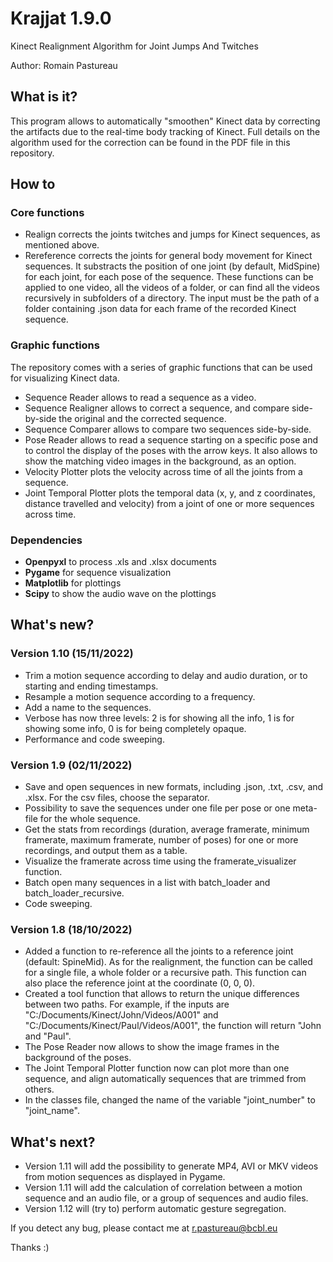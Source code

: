# **Krajjat 1.9.0**
Kinect Realignment Algorithm for Joint Jumps And Twitches

Author: Romain Pastureau

## What is it?
This program allows to automatically "smoothen" Kinect data by correcting the artifacts due to the real-time body tracking of Kinect. Full details on the algorithm used for the correction can be found in the PDF file in this repository.

## How to

### Core functions
* Realign corrects the joints twitches and jumps for Kinect sequences, as mentioned above. 
* Rereference corrects the joints for general body movement for Kinect sequences. It substracts the position of one joint (by default, MidSpine) for each joint, for each pose of the sequence.
These functions can be applied to one video, all the videos of a folder, or can find all the videos recursively in subfolders of a directory. The input must be the path of a folder containing .json data for each frame of the recorded Kinect sequence.

### Graphic functions
The repository comes with a series of graphic functions that can
be used for visualizing Kinect data.
* Sequence Reader allows to read a sequence as a video.
* Sequence Realigner allows to correct a sequence, and compare side-by-side the original and the corrected sequence.
* Sequence Comparer allows to compare two sequences side-by-side.
* Pose Reader allows to read a sequence starting on a specific pose and to control the display of the poses with the arrow keys. It also allows to show the matching video images in the background, as an option.
* Velocity Plotter plots the velocity across time of all the joints from a sequence.
* Joint Temporal Plotter plots the temporal data (x, y, and z coordinates, distance travelled and velocity) from a joint of one or more sequences across time.

### Dependencies
* **Openpyxl** to process .xls and .xlsx documents
* **Pygame** for sequence visualization
* **Matplotlib** for plottings
* **Scipy** to show the audio wave on the plottings

## What's new?

### Version 1.10 (15/11/2022)
* Trim a motion sequence according to delay and audio duration, or to starting and ending timestamps.
* Resample a motion sequence according to a frequency.
* Add a name to the sequences.
* Verbose has now three levels: 2 is for showing all the info, 1 is for showing some info, 0 is for being completely opaque. 
* Performance and code sweeping.

### Version 1.9 (02/11/2022)
* Save and open sequences in new formats, including .json, .txt, .csv, and .xlsx. For the csv files, choose the separator.
* Possibility to save the sequences under one file per pose or one meta-file for the whole sequence.
* Get the stats from recordings (duration, average framerate, minimum framerate, maximum framerate, number of poses) for one or more recordings, and output them as a table.
* Visualize the framerate across time using the framerate_visualizer function.
* Batch open many sequences in a list with batch_loader and batch_loader_recursive.
* Code sweeping.

### Version 1.8 (18/10/2022)
* Added a function to re-reference all the joints to a reference joint (default: SpineMid). As for the realignment, the function can be called for a single file, a whole folder or a recursive path. This function can also place the reference joint at the coordinate (0, 0, 0).
* Created a tool function that allows to return the unique differences between two paths. For example, if the inputs are "C:/Documents/Kinect/John/Videos/A001" and "C:/Documents/Kinect/Paul/Videos/A001", the function will return "John and "Paul".
* The Pose Reader now allows to show the image frames in the background of the poses.
* The Joint Temporal Plotter function now can plot more than one sequence, and align automatically sequences that are trimmed from others.
* In the classes file, changed the name of the variable "joint_number" to "joint_name".
 
## What's next?
* Version 1.11 will add the possibility to generate MP4, AVI or MKV videos from motion sequences as displayed in Pygame.
* Version 1.11 will add the calculation of correlation between a motion sequence and an audio file, or a group of sequences and audio files.
* Version 1.12 will (try to) perform automatic gesture segregation.

If you detect any bug, please contact me at r.pastureau@bcbl.eu

Thanks :)